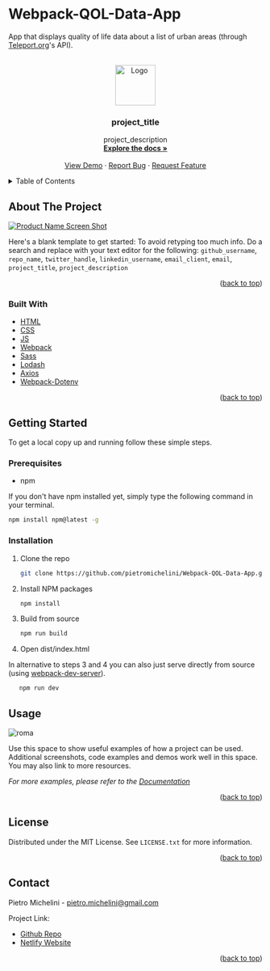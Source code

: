 # Webpack-QOL-Data-App
App that displays quality of life data about a list of urban areas (through [Teleport.org](https://developers.teleport.org/api/)'s API).

<!-- PROJECT LOGO -->
<br />
<div align="center">
  <a href="https://github.com/github_username/repo_name">
    <img src="images/logo.png" alt="Logo" width="80" height="80">
  </a>

<h3 align="center">project_title</h3>

  <p align="center">
    project_description
    <br />
    <a href="https://github.com/github_username/repo_name"><strong>Explore the docs »</strong></a>
    <br />
    <br />
    <a href="https://fascinating-pie-7a403c.netlify.app/">View Demo</a>
    ·
    <a href="https://github.com/pietromichelini/Webpack-QOL-Data-App/issues">Report Bug</a>
    ·
    <a href="https://github.com/pietromichelini/Webpack-QOL-Data-App/issues">Request Feature</a>
  </p>
</div>

<!-- TABLE OF CONTENTS -->
<details>
  <summary>Table of Contents</summary>
  <ol>
    <li>
      <a href="#about-the-project">About The Project</a>
      <ul>
        <li><a href="#built-with">Built With</a></li>
      </ul>
    </li>
    <li>
      <a href="#getting-started">Getting Started</a>
      <ul>
        <li><a href="#prerequisites">Prerequisites</a></li>
        <li><a href="#installation">Installation</a></li>
      </ul>
    </li>
    <li><a href="#usage">Usage</a></li>
    <li><a href="#license">License</a></li>
    <li><a href="#contact">Contact</a></li>
  </ol>
</details>

<!-- ABOUT THE PROJECT -->
## About The Project

[![Product Name Screen Shot][product-screenshot]](https://example.com)

Here's a blank template to get started: To avoid retyping too much info. Do a search and replace with your text editor for the following: `github_username`, `repo_name`, `twitter_handle`, `linkedin_username`, `email_client`, `email`, `project_title`, `project_description`

<p align="right">(<a href="#top">back to top</a>)</p>

### Built With
* [HTML](https://en.wikipedia.org/wiki/HTML)
* [CSS](https://en.wikipedia.org/wiki/CSS)
* [JS](https://en.wikipedia.org/wiki/JavaScript)
* [Webpack](https://webpack.js.org)
* [Sass](https://sass-lang.com/)
* [Lodash](https://lodash.com)
* [Axios](https://axios-http.com/)
* [Webpack-Dotenv](https://www.npmjs.com/package/dotenv-webpack)

<p align="right">(<a href="#top">back to top</a>)</p>

<!-- GETTING STARTED -->
## Getting Started

To get a local copy up and running follow these simple steps.

### Prerequisites

* npm

If you don't have npm installed yet, simply type the following command in your terminal.

  ```sh
  npm install npm@latest -g
  ```

### Installation

1. Clone the repo
   ```sh
   git clone https://github.com/pietromichelini/Webpack-QOL-Data-App.git
   ```
2. Install NPM packages
   ```sh
   npm install
   ```
3. Build from source 
   ```sh
   npm run build
   ```
4. Open dist/index.html 

In alternative to steps 3 and 4 you can also just serve directly from source (using [webpack-dev-server](https://webpack.js.org/configuration/dev-server/)).
```sh
   npm run dev
   ```
   
## Usage
![roma](https://user-images.githubusercontent.com/95065307/170877342-775973f1-04a0-4376-8e4b-b2890a1fb5a5.gif)

Use this space to show useful examples of how a project can be used. Additional screenshots, code examples and demos work well in this space. You may also link to more resources.

_For more examples, please refer to the [Documentation](https://example.com)_

<p align="right">(<a href="#top">back to top</a>)</p>

<!-- LICENSE -->
## License

Distributed under the MIT License. See `LICENSE.txt` for more information.

<p align="right">(<a href="#top">back to top</a>)</p>

<!-- CONTACT -->
## Contact

Pietro Michelini - pietro.michelini@gmail.com

Project Link: 
- [Github Repo](https://github.com/github_username/repo_name)
- [Netlify Website](https://fascinating-pie-7a403c.netlify.app/)

<p align="right">(<a href="#top">back to top</a>)</p>

[linkedin-url]: https://linkedin.com/in/linkedin_username
[product-screenshot]: images/screenshot.png
